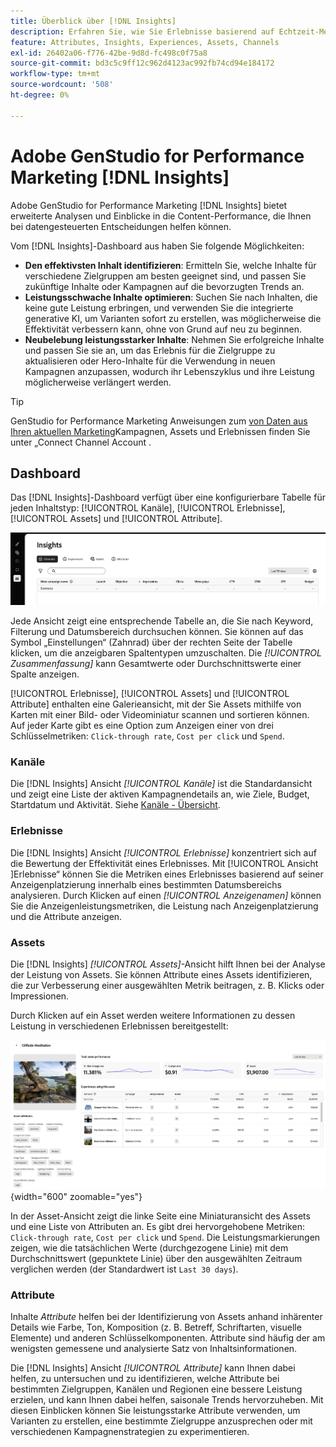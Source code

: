 ```yaml
---
title: Überblick über [!DNL Insights]
description: Erfahren Sie, wie Sie Erlebnisse basierend auf Echtzeit-Metriken zur Inhaltsleistung optimieren können.
feature: Attributes, Insights, Experiences, Assets, Channels
exl-id: 26402a06-f776-42be-9d8d-fc498c0f75a8
source-git-commit: bd3c5c9ff12c962d4123ac992fb74cd94e184172
workflow-type: tm+mt
source-wordcount: '508'
ht-degree: 0%

---
```


# Adobe GenStudio for Performance Marketing [!DNL Insights]

Adobe GenStudio for Performance Marketing [!DNL Insights] bietet erweiterte Analysen und Einblicke in die Content-Performance, die Ihnen bei datengesteuerten Entscheidungen helfen können.

Vom [!DNL Insights]-Dashboard aus haben Sie folgende Möglichkeiten:

- **Den effektivsten Inhalt identifizieren**: Ermitteln Sie, welche Inhalte für verschiedene Zielgruppen am besten geeignet sind, und passen Sie zukünftige Inhalte oder Kampagnen auf die bevorzugten Trends an.
- **Leistungsschwache Inhalte optimieren**: Suchen Sie nach Inhalten, die keine gute Leistung erbringen, und verwenden Sie die integrierte generative KI, um Varianten sofort zu erstellen, was möglicherweise die Effektivität verbessern kann, ohne von Grund auf neu zu beginnen.
- **Neubelebung leistungsstarker Inhalte**: Nehmen Sie erfolgreiche Inhalte und passen Sie sie an, um das Erlebnis für die Zielgruppe zu aktualisieren oder Hero-Inhalte für die Verwendung in neuen Kampagnen anzupassen, wodurch ihr Lebenszyklus und ihre Leistung möglicherweise verlängert werden.

>[!TIP]
>
>GenStudio for Performance Marketing Anweisungen zum [ von Daten aus Ihren aktuellen Marketing](connect-channel.md)Kampagnen, Assets und Erlebnissen finden Sie unter „Connect Channel Account .

## Dashboard

Das [!DNL Insights]-Dashboard verfügt über eine konfigurierbare Tabelle für jeden Inhaltstyp: [!UICONTROL Kanäle], [!UICONTROL Erlebnisse], [!UICONTROL Assets] und [!UICONTROL Attribute].

![[!DNL Insights] Dashboard](/help/assets/insights-dashboard.png)

Jede Ansicht zeigt eine entsprechende Tabelle an, die Sie nach Keyword, Filterung und Datumsbereich durchsuchen können. Sie können auf das Symbol „Einstellungen“ (Zahnrad) über der rechten Seite der Tabelle klicken, um die anzeigbaren Spaltentypen umzuschalten. Die _[!UICONTROL Zusammenfassung]_ kann Gesamtwerte oder Durchschnittswerte einer Spalte anzeigen.

[!UICONTROL Erlebnisse], [!UICONTROL Assets] und [!UICONTROL Attribute] enthalten eine Galerieansicht, mit der Sie Assets mithilfe von Karten mit einer Bild- oder Videominiatur scannen und sortieren können. Auf jeder Karte gibt es eine Option zum Anzeigen einer von drei Schlüsselmetriken: `Click-through rate`, `Cost per click` und `Spend`.

### Kanäle

Die [!DNL Insights] Ansicht _[!UICONTROL Kanäle]_ ist die Standardansicht und zeigt eine Liste der aktiven Kampagnendetails an, wie Ziele, Budget, Startdatum und Aktivität. Siehe [Kanäle - Übersicht](channels.md).

### Erlebnisse

Die [!DNL Insights] Ansicht _[!UICONTROL Erlebnisse]_ konzentriert sich auf die Bewertung der Effektivität eines Erlebnisses. Mit [!UICONTROL  Ansicht ]Erlebnisse“ können Sie die Metriken eines Erlebnisses basierend auf seiner Anzeigenplatzierung innerhalb eines bestimmten Datumsbereichs analysieren. Durch Klicken auf einen _[!UICONTROL Anzeigenamen]_ können Sie die Anzeigenleistungsmetriken, die Leistung nach Anzeigenplatzierung und die Attribute anzeigen.

### Assets

Die [!DNL Insights] _[!UICONTROL Assets]_-Ansicht hilft Ihnen bei der Analyse der Leistung von Assets. Sie können Attribute eines Assets identifizieren, die zur Verbesserung einer ausgewählten Metrik beitragen, z. B. Klicks oder Impressionen.

Durch Klicken auf ein Asset werden weitere Informationen zu dessen Leistung in verschiedenen Erlebnissen bereitgestellt:

![Asset-Details](/help/assets/insights-asset-details.png){width="600" zoomable="yes"}

In der Asset-Ansicht zeigt die linke Seite eine Miniaturansicht des Assets und eine Liste von Attributen an. Es gibt drei hervorgehobene Metriken: `Click-through rate`, `Cost per click` und `Spend`. Die Leistungsmarkierungen zeigen, wie die tatsächlichen Werte (durchgezogene Linie) mit dem Durchschnittswert (gepunktete Linie) über den ausgewählten Zeitraum verglichen werden (der Standardwert ist `Last 30 days`).

### Attribute

Inhalte _Attribute_ helfen bei der Identifizierung von Assets anhand inhärenter Details wie Farbe, Ton, Komposition (z. B. Betreff, Schriftarten, visuelle Elemente) und anderen Schlüsselkomponenten. Attribute sind häufig der am wenigsten gemessene und analysierte Satz von Inhaltsinformationen.

Die [!DNL Insights] Ansicht _[!UICONTROL Attribute]_ kann Ihnen dabei helfen, zu untersuchen und zu identifizieren, welche Attribute bei bestimmten Zielgruppen, Kanälen und Regionen eine bessere Leistung erzielen, und kann Ihnen dabei helfen, saisonale Trends hervorzuheben. Mit diesen Einblicken können Sie leistungsstarke Attribute verwenden, um Varianten zu erstellen, eine bestimmte Zielgruppe anzusprechen oder mit verschiedenen Kampagnenstrategien zu experimentieren.
